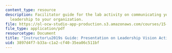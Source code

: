 ```yaml
---
content_type: resource
description: Facilitator guide for the lab activity on communicating your vision of
  leadership to your organization.
file: https://ol-ocw-studio-app-production.s3.amazonaws.com/courses/15-277-special-seminar-in-communications-leadership-and-personal-effectiveness-coaching-fall-2008/3897d4f7b33ac1a2cf4035ea06c511bf_guide_09.pdf
file_type: application/pdf
resourcetype: Document
title: "Instructor\u2019s Guide: Presentation on Leadership Vision Activity"
uid: 3897d4f7-b33a-c1a2-cf40-35ea06c511bf
---
```

